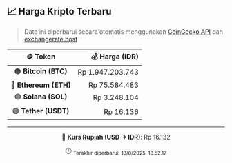 

<!-- HARGA_KRIPTO -->
## 📈 Harga Kripto Terbaru

> Data ini diperbarui secara otomatis menggunakan [CoinGecko API](https://www.coingecko.com/) dan [exchangerate.host](https://exchangerate.host/)

<div align="center">

| 🪙 Token | 💰 Harga (IDR) |
|:------:|---------------:|
| 🟠 **Bitcoin (BTC)**   | Rp 1.947.203.743 |
| 🔵 **Ethereum (ETH)**  | Rp 75.584.483 |
| 🟣 **Solana (SOL)**    | Rp 3.248.104 |
| 🟢 **Tether (USDT)**   | Rp 16.136 |

---

💱 **Kurs Rupiah (USD → IDR)**: Rp 16.132

🕒 <sub>Terakhir diperbarui: 13/8/2025, 18.52.17</sub>

</div>
<!-- /HARGA_KRIPTO -->